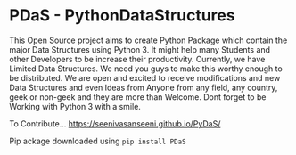 # PDaS - PythonDataStructures

This Open Source project aims to create Python Package which contain the major Data Structures 
using Python 3.	It might help many Students and other Developers to be increase their productivity.
Currently, we have Limited Data Structures. We need you guys to make this worthy enough to be distributed.
We are open and excited to receive modifications and new Data Structures and even Ideas from 
Anyone from any field, any country, geek or non-geek and they are more than Welcome.
Dont forget to be Working with Python 3 with a smile.

To Contribute...
	https://seenivasanseeni.github.io/PyDaS/

Pip ackage downloaded using
`pip install PDaS`
